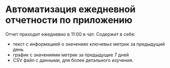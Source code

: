 # Автоматизация ежедневной отчетности по приложению

Отчет приходит ежедневно в 11:00 в чат. Содержит в себе:

- текст с информацией о значениях ключевых метрик за предыдущий день
- график с значениями метрик за предыдущие 7 дней
- CSV файл с данными, для более детального изучения.
